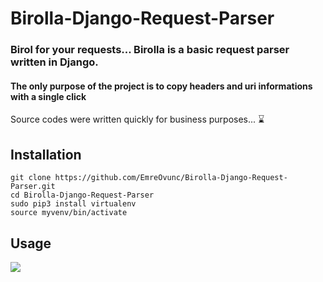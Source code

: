 # Birolla-Django-Request-Parser
### Birol for your requests... Birolla is a basic request parser written in Django. 

#### The only purpose of the project is to copy headers and uri informations with a single click

Source codes were written quickly for business purposes... :hourglass:

## Installation
```
git clone https://github.com/EmreOvunc/Birolla-Django-Request-Parser.git
cd Birolla-Django-Request-Parser
sudo pip3 install virtualenv
source myvenv/bin/activate
```

## Usage 
![](https://emreovunc.com/projects/Birolla.gif)
